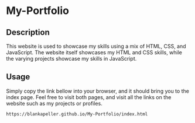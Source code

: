 # My-Portfolio
## Description
This website is used to showcase my skills using a mix of HTML, CSS, and JavaScript. The website itself showcases my HTML and CSS skills, while the varying projects showcase my skills in JavaScript.
## Usage
Simply copy the link bellow into your browser, and it should bring you to the index page. Feel free to visit both pages, and visit all the links on the website such as my projects or profiles. 
```
https://blankapeller.github.io/My-Portfolio/index.html
